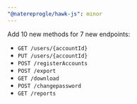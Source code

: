```yaml
---
"@natereprogle/hawk-js": minor
---
```


Add 10 new methods for 7 new endpoints:

* `GET /users/{accountId}`
* `PUT /users/{accountId}`
* `POST /registerAccounts`
* `POST /export`
* `GET /download`
* `POST /changepassword`
* `GET /reports`
